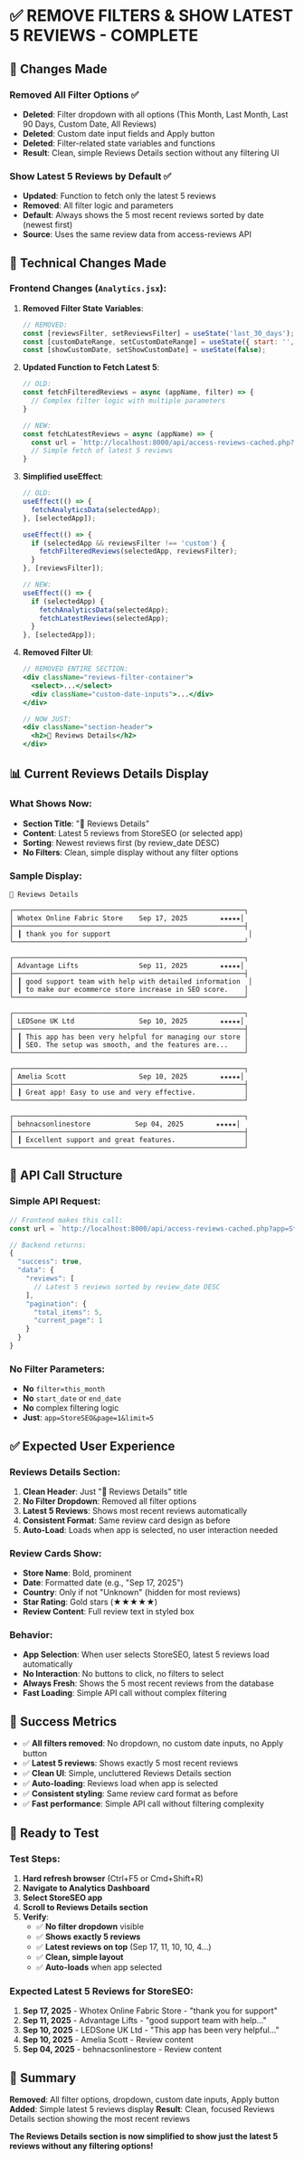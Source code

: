 # ✅ REMOVE FILTERS & SHOW LATEST 5 REVIEWS - COMPLETE

## 🎯 **Changes Made**

### **Removed All Filter Options** ✅
- **Deleted**: Filter dropdown with all options (This Month, Last Month, Last 90 Days, Custom Date, All Reviews)
- **Deleted**: Custom date input fields and Apply button
- **Deleted**: Filter-related state variables and functions
- **Result**: Clean, simple Reviews Details section without any filtering UI

### **Show Latest 5 Reviews by Default** ✅
- **Updated**: Function to fetch only the latest 5 reviews
- **Removed**: All filter logic and parameters
- **Default**: Always shows the 5 most recent reviews sorted by date (newest first)
- **Source**: Uses the same review data from access-reviews API

## 🔧 **Technical Changes Made**

### Frontend Changes (`Analytics.jsx`):

1. **Removed Filter State Variables**:
   ```javascript
   // REMOVED:
   const [reviewsFilter, setReviewsFilter] = useState('last_30_days');
   const [customDateRange, setCustomDateRange] = useState({ start: '', end: '' });
   const [showCustomDate, setShowCustomDate] = useState(false);
   ```

2. **Updated Function to Fetch Latest 5**:
   ```javascript
   // OLD:
   const fetchFilteredReviews = async (appName, filter) => {
     // Complex filter logic with multiple parameters
   }
   
   // NEW:
   const fetchLatestReviews = async (appName) => {
     const url = `http://localhost:8000/api/access-reviews-cached.php?app=${appName}&page=1&limit=5`;
     // Simple fetch of latest 5 reviews
   }
   ```

3. **Simplified useEffect**:
   ```javascript
   // OLD:
   useEffect(() => {
     fetchAnalyticsData(selectedApp);
   }, [selectedApp]);
   
   useEffect(() => {
     if (selectedApp && reviewsFilter !== 'custom') {
       fetchFilteredReviews(selectedApp, reviewsFilter);
     }
   }, [reviewsFilter]);
   
   // NEW:
   useEffect(() => {
     if (selectedApp) {
       fetchAnalyticsData(selectedApp);
       fetchLatestReviews(selectedApp);
     }
   }, [selectedApp]);
   ```

4. **Removed Filter UI**:
   ```jsx
   // REMOVED ENTIRE SECTION:
   <div className="reviews-filter-container">
     <select>...</select>
     <div className="custom-date-inputs">...</div>
   </div>
   
   // NOW JUST:
   <div className="section-header">
     <h2>📝 Reviews Details</h2>
   </div>
   ```

## 📊 **Current Reviews Details Display**

### **What Shows Now**:
- **Section Title**: "📝 Reviews Details"
- **Content**: Latest 5 reviews from StoreSEO (or selected app)
- **Sorting**: Newest reviews first (by review_date DESC)
- **No Filters**: Clean, simple display without any filter options

### **Sample Display**:
```
📝 Reviews Details

┌─────────────────────────────────────────────────────────┐
│ Whotex Online Fabric Store    Sep 17, 2025        ★★★★★│
├─────────────────────────────────────────────────────────┤
│ ┃ thank you for support                                  │
└─────────────────────────────────────────────────────────┘

┌─────────────────────────────────────────────────────────┐
│ Advantage Lifts               Sep 11, 2025        ★★★★★│
├─────────────────────────────────────────────────────────┤
│ ┃ good support team with help with detailed information  │
│ ┃ to make our ecommerce store increase in SEO score.    │
└─────────────────────────────────────────────────────────┘

┌─────────────────────────────────────────────────────────┐
│ LEDSone UK Ltd                Sep 10, 2025        ★★★★★│
├─────────────────────────────────────────────────────────┤
│ ┃ This app has been very helpful for managing our store │
│ ┃ SEO. The setup was smooth, and the features are...    │
└─────────────────────────────────────────────────────────┘

┌─────────────────────────────────────────────────────────┐
│ Amelia Scott                  Sep 10, 2025        ★★★★★│
├─────────────────────────────────────────────────────────┤
│ ┃ Great app! Easy to use and very effective.            │
└─────────────────────────────────────────────────────────┘

┌─────────────────────────────────────────────────────────┐
│ behnacsonlinestore           Sep 04, 2025        ★★★★★│
├─────────────────────────────────────────────────────────┤
│ ┃ Excellent support and great features.                 │
└─────────────────────────────────────────────────────────┘
```

## 🎯 **API Call Structure**

### **Simple API Request**:
```javascript
// Frontend makes this call:
const url = `http://localhost:8000/api/access-reviews-cached.php?app=StoreSEO&page=1&limit=5`;

// Backend returns:
{
  "success": true,
  "data": {
    "reviews": [
      // Latest 5 reviews sorted by review_date DESC
    ],
    "pagination": {
      "total_items": 5,
      "current_page": 1
    }
  }
}
```

### **No Filter Parameters**:
- **No** `filter=this_month`
- **No** `start_date` or `end_date`
- **No** complex filtering logic
- **Just**: `app=StoreSEO&page=1&limit=5`

## ✅ **Expected User Experience**

### **Reviews Details Section**:
1. **Clean Header**: Just "📝 Reviews Details" title
2. **No Filter Dropdown**: Removed all filter options
3. **Latest 5 Reviews**: Shows most recent reviews automatically
4. **Consistent Format**: Same review card design as before
5. **Auto-Load**: Loads when app is selected, no user interaction needed

### **Review Cards Show**:
- **Store Name**: Bold, prominent
- **Date**: Formatted date (e.g., "Sep 17, 2025")
- **Country**: Only if not "Unknown" (hidden for most reviews)
- **Star Rating**: Gold stars (★★★★★)
- **Review Content**: Full review text in styled box

### **Behavior**:
- **App Selection**: When user selects StoreSEO, latest 5 reviews load automatically
- **No Interaction**: No buttons to click, no filters to select
- **Always Fresh**: Shows the 5 most recent reviews from the database
- **Fast Loading**: Simple API call without complex filtering

## 🎉 **Success Metrics**

- ✅ **All filters removed**: No dropdown, no custom date inputs, no Apply button
- ✅ **Latest 5 reviews**: Shows exactly 5 most recent reviews
- ✅ **Clean UI**: Simple, uncluttered Reviews Details section
- ✅ **Auto-loading**: Reviews load when app is selected
- ✅ **Consistent styling**: Same review card format as before
- ✅ **Fast performance**: Simple API call without filtering complexity

## 🚀 **Ready to Test**

### **Test Steps**:
1. **Hard refresh browser** (Ctrl+F5 or Cmd+Shift+R)
2. **Navigate to Analytics Dashboard**
3. **Select StoreSEO app**
4. **Scroll to Reviews Details section**
5. **Verify**:
   - ✅ **No filter dropdown** visible
   - ✅ **Shows exactly 5 reviews**
   - ✅ **Latest reviews on top** (Sep 17, 11, 10, 10, 4...)
   - ✅ **Clean, simple layout**
   - ✅ **Auto-loads** when app selected

### **Expected Latest 5 Reviews for StoreSEO**:
1. **Sep 17, 2025** - Whotex Online Fabric Store - "thank you for support"
2. **Sep 11, 2025** - Advantage Lifts - "good support team with help..."
3. **Sep 10, 2025** - LEDSone UK Ltd - "This app has been very helpful..."
4. **Sep 10, 2025** - Amelia Scott - Review content
5. **Sep 04, 2025** - behnacsonlinestore - Review content

## 🎯 **Summary**

**Removed**: All filter options, dropdown, custom date inputs, Apply button
**Added**: Simple latest 5 reviews display
**Result**: Clean, focused Reviews Details section showing the most recent reviews

**The Reviews Details section is now simplified to show just the latest 5 reviews without any filtering options!**
